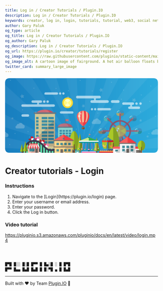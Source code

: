 ```yaml
---
title: Log in / Creator Tutorials / Plugin.IO
description: Log in / Creator Tutorials / Plugin.IO
keywords: creator, log in, login, tutorials, tutorial, web3, social network, nft, plugin.io, pluginio, NEKO, token, cryptocurrency, crypto
author: Gary Paluk
og_type: article
og_title: Log in / Creator Tutorials / Plugin.IO
og_author: Gary Paluk
og_description: Log in / Creator Tutorials / Plugin.IO
og_url: https://plugin.io/creator/tutorials/register
og_image: https://raw.githubusercontent.com/pluginio/static-content/main/lang/en/docs/v1/images/header_banner.png
og_image_alt: A cartoon image of fairground. A hot air balloon floats by through an open blue sky
twitter_card: summary_large_image
---
```


![A Plugin.IO branded banner that shows a young woman in front of a vivid blue background.](https://raw.githubusercontent.com/pluginio/static-content/main/lang/en/docs/v1/images/header_banner.png)

<h1>Creator tutorials - Login</h1>

<h3>Instructions</h3>

<ol>
    <li>Navigate to the [Login](https://plugin.io/login) page.</li>
    <li>Enter your username or email address.</li>
    <li>Enter your password.</li>
    <li>Click the Log in button.</li>
</ol>

<h3>Video tutorial</h3>

https://pluginio.s3.amazonaws.com/pluginio/docs/en/latest/video/login.mp4

<br />
<br />

```javascript
█▀█ █░░ █░█ █▀▀ █ █▄░█ ░ █ █▀█
█▀▀ █▄▄ █▄█ █▄█ █ █░▀█ ▄ █ █▄█
```
---
Built with ❤️ by Team [Plugin.IO](https://github.com/orgs/pluginio/teams/plugin-io-team/members) 🚀

<br />
<br />